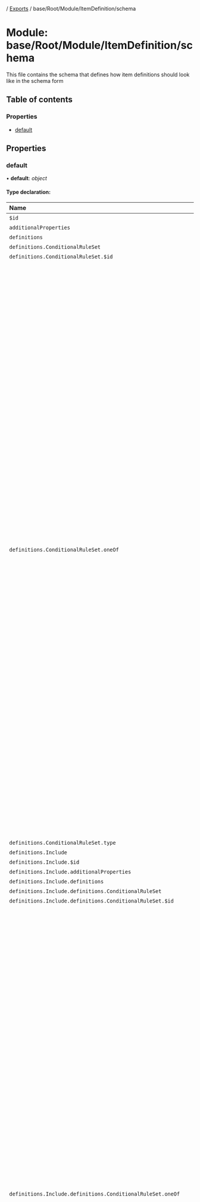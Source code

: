 [](../README.md) / [Exports](../modules.md) / base/Root/Module/ItemDefinition/schema

# Module: base/Root/Module/ItemDefinition/schema

This file contains the schema that defines how item definitions should look like
in the schema form

## Table of contents

### Properties

- [default](base_root_module_itemdefinition_schema.md#default)

## Properties

### default

• **default**: *object*

#### Type declaration:

Name | Type |
:------ | :------ |
`$id` | *string* |
`additionalProperties` | *boolean* |
`definitions` | *object* |
`definitions.ConditionalRuleSet` | *object* |
`definitions.ConditionalRuleSet.$id` | *string* |
`definitions.ConditionalRuleSet.oneOf` | ({ `additionalProperties`: *boolean* = false; `dependencies`: { `condition`: *string*[] ; `gate`: *string*[]  } ; `properties`: { `attribute`: { `type`: *string* = "string" } ; `comparator`: { `enum`: *string*[] ; `type`: *string* = "string" } ; `component`: *undefined* ; `condition`: { `$ref`: *string* = "ConditionalRuleSet" } ; `gate`: { `enum`: *string*[] ; `type`: *string* = "string" } ; `isIncluded`: *undefined* ; `method`: { `enum`: *string*[] ; `type`: *string* = "string" } ; `property`: { `pattern`: *string* = "^[a-z\_]+$\|^&this$"; `type`: *string* = "string" } ; `serverFlag`: { `enum`: *string*[] ; `type`: *string* = "string" } ; `value`: { `oneOf`: ({ `additionalProperties`: *boolean* = false; `properties`: { `exactValue`: *undefined* ; `property`: { `pattern`: *string* = "^[a-z\_]+$"; `type`: *string* = "string" }  } ; `required`: *string*[]  } \| { `additionalProperties`: *boolean* = false; `properties`: { `exactValue`: {} ; `property`: *undefined*  } ; `required`: *string*[]  })[] ; `type`: *string* = "object" } ; `valueAttribute`: { `type`: *string* = "string" }  } ; `required`: *string*[]  } \| { `additionalProperties`: *boolean* = false; `dependencies`: { `condition`: *string*[] ; `gate`: *string*[]  } ; `properties`: { `attribute`: *undefined* ; `comparator`: *undefined* ; `component`: { `type`: *string* = "string" } ; `condition`: { `$ref`: *string* = "ConditionalRuleSet" } ; `gate`: { `enum`: *string*[] ; `type`: *string* = "string" } ; `isIncluded`: { `type`: *string* = "boolean" } ; `method`: *undefined* ; `property`: *undefined* ; `serverFlag`: { `enum`: *string*[] ; `type`: *string* = "string" } ; `value`: *undefined* ; `valueAttribute`: *undefined*  } ; `required`: *string*[]  })[] |
`definitions.ConditionalRuleSet.type` | *string* |
`definitions.Include` | *object* |
`definitions.Include.$id` | *string* |
`definitions.Include.additionalProperties` | *boolean* |
`definitions.Include.definitions` | *object* |
`definitions.Include.definitions.ConditionalRuleSet` | *object* |
`definitions.Include.definitions.ConditionalRuleSet.$id` | *string* |
`definitions.Include.definitions.ConditionalRuleSet.oneOf` | ({ `additionalProperties`: *boolean* = false; `dependencies`: { `condition`: *string*[] ; `gate`: *string*[]  } ; `properties`: { `attribute`: { `type`: *string* = "string" } ; `comparator`: { `enum`: *string*[] ; `type`: *string* = "string" } ; `component`: *undefined* ; `condition`: { `$ref`: *string* = "ConditionalRuleSet" } ; `gate`: { `enum`: *string*[] ; `type`: *string* = "string" } ; `isIncluded`: *undefined* ; `method`: { `enum`: *string*[] ; `type`: *string* = "string" } ; `property`: { `pattern`: *string* = "^[a-z\_]+$\|^&this$"; `type`: *string* = "string" } ; `serverFlag`: { `enum`: *string*[] ; `type`: *string* = "string" } ; `value`: { `oneOf`: ({ `additionalProperties`: *boolean* = false; `properties`: { `exactValue`: *undefined* ; `property`: { `pattern`: *string* = "^[a-z\_]+$"; `type`: *string* = "string" }  } ; `required`: *string*[]  } \| { `additionalProperties`: *boolean* = false; `properties`: { `exactValue`: {} ; `property`: *undefined*  } ; `required`: *string*[]  })[] ; `type`: *string* = "object" } ; `valueAttribute`: { `type`: *string* = "string" }  } ; `required`: *string*[]  } \| { `additionalProperties`: *boolean* = false; `dependencies`: { `condition`: *string*[] ; `gate`: *string*[]  } ; `properties`: { `attribute`: *undefined* ; `comparator`: *undefined* ; `component`: { `type`: *string* = "string" } ; `condition`: { `$ref`: *string* = "ConditionalRuleSet" } ; `gate`: { `enum`: *string*[] ; `type`: *string* = "string" } ; `isIncluded`: { `type`: *string* = "boolean" } ; `method`: *undefined* ; `property`: *undefined* ; `serverFlag`: { `enum`: *string*[] ; `type`: *string* = "string" } ; `value`: *undefined* ; `valueAttribute`: *undefined*  } ; `required`: *string*[]  })[] |
`definitions.Include.definitions.ConditionalRuleSet.type` | *string* |
`definitions.Include.definitions.PropertiesValueMappingDefiniton` | *object* |
`definitions.Include.definitions.PropertiesValueMappingDefiniton.$id` | *string* |
`definitions.Include.definitions.PropertiesValueMappingDefiniton.additionalProperties` | *boolean* |
`definitions.Include.definitions.PropertiesValueMappingDefiniton.minProperties` | *number* |
`definitions.Include.definitions.PropertiesValueMappingDefiniton.patternProperties` | *object* |
`definitions.Include.definitions.PropertiesValueMappingDefiniton.patternProperties.^[a-z_]+$` | *object* |
`definitions.Include.definitions.PropertiesValueMappingDefiniton.patternProperties.^[a-z_]+$.oneOf` | ({ `additionalProperties`: *boolean* = false; `properties`: { `exactValue`: *undefined* ; `property`: { `pattern`: *string* = "^[a-z\_]+$"; `type`: *string* = "string" }  } ; `required`: *string*[]  } \| { `additionalProperties`: *boolean* = false; `properties`: { `exactValue`: {} ; `property`: *undefined*  } ; `required`: *string*[]  })[] |
`definitions.Include.definitions.PropertiesValueMappingDefiniton.patternProperties.^[a-z_]+$.type` | *string* |
`definitions.Include.definitions.PropertiesValueMappingDefiniton.type` | *string* |
`definitions.Include.properties` | *object* |
`definitions.Include.properties.canUserExclude` | *object* |
`definitions.Include.properties.canUserExclude.type` | *string* |
`definitions.Include.properties.canUserExcludeIf` | *object* |
`definitions.Include.properties.canUserExcludeIf.$ref` | *string* |
`definitions.Include.properties.defaultExcluded` | *object* |
`definitions.Include.properties.defaultExcluded.type` | *string* |
`definitions.Include.properties.defaultExcludedIf` | *object* |
`definitions.Include.properties.defaultExcludedIf.$ref` | *string* |
`definitions.Include.properties.definition` | *object* |
`definitions.Include.properties.definition.pattern` | *string* |
`definitions.Include.properties.definition.type` | *string* |
`definitions.Include.properties.disableSearch` | *object* |
`definitions.Include.properties.disableSearch.type` | *string* |
`definitions.Include.properties.enforcedProperties` | *object* |
`definitions.Include.properties.enforcedProperties.$ref` | *string* |
`definitions.Include.properties.excludedIf` | *object* |
`definitions.Include.properties.excludedIf.$ref` | *string* |
`definitions.Include.properties.exclusionIsCallout` | *object* |
`definitions.Include.properties.exclusionIsCallout.type` | *string* |
`definitions.Include.properties.id` | *object* |
`definitions.Include.properties.id.pattern` | *string* |
`definitions.Include.properties.id.type` | *string* |
`definitions.Include.properties.predefinedProperties` | *object* |
`definitions.Include.properties.predefinedProperties.$ref` | *string* |
`definitions.Include.properties.sinkIn` | *object* |
`definitions.Include.properties.sinkIn.items` | *object* |
`definitions.Include.properties.sinkIn.items.type` | *string* |
`definitions.Include.properties.sinkIn.type` | *string* |
`definitions.Include.properties.ternaryExclusionState` | *object* |
`definitions.Include.properties.ternaryExclusionState.type` | *string* |
`definitions.Include.required` | *string*[] |
`definitions.Include.type` | *string* |
`definitions.PropertiesValueMappingDefiniton` | *object* |
`definitions.PropertiesValueMappingDefiniton.$id` | *string* |
`definitions.PropertiesValueMappingDefiniton.additionalProperties` | *boolean* |
`definitions.PropertiesValueMappingDefiniton.minProperties` | *number* |
`definitions.PropertiesValueMappingDefiniton.patternProperties` | *object* |
`definitions.PropertiesValueMappingDefiniton.patternProperties.^[a-z_]+$` | *object* |
`definitions.PropertiesValueMappingDefiniton.patternProperties.^[a-z_]+$.oneOf` | ({ `additionalProperties`: *boolean* = false; `properties`: { `exactValue`: *undefined* ; `property`: { `pattern`: *string* = "^[a-z\_]+$"; `type`: *string* = "string" }  } ; `required`: *string*[]  } \| { `additionalProperties`: *boolean* = false; `properties`: { `exactValue`: {} ; `property`: *undefined*  } ; `required`: *string*[]  })[] |
`definitions.PropertiesValueMappingDefiniton.patternProperties.^[a-z_]+$.type` | *string* |
`definitions.PropertiesValueMappingDefiniton.type` | *string* |
`definitions.PropertyDefinition` | *object* |
`definitions.PropertyDefinition.$id` | *string* |
`definitions.PropertyDefinition.additionalProperties` | *boolean* |
`definitions.PropertyDefinition.definitions` | *object* |
`definitions.PropertyDefinition.definitions.ConditionalRuleSet` | *object* |
`definitions.PropertyDefinition.definitions.ConditionalRuleSet.$id` | *string* |
`definitions.PropertyDefinition.definitions.ConditionalRuleSet.oneOf` | ({ `additionalProperties`: *boolean* = false; `dependencies`: { `condition`: *string*[] ; `gate`: *string*[]  } ; `properties`: { `attribute`: { `type`: *string* = "string" } ; `comparator`: { `enum`: *string*[] ; `type`: *string* = "string" } ; `component`: *undefined* ; `condition`: { `$ref`: *string* = "ConditionalRuleSet" } ; `gate`: { `enum`: *string*[] ; `type`: *string* = "string" } ; `isIncluded`: *undefined* ; `method`: { `enum`: *string*[] ; `type`: *string* = "string" } ; `property`: { `pattern`: *string* = "^[a-z\_]+$\|^&this$"; `type`: *string* = "string" } ; `serverFlag`: { `enum`: *string*[] ; `type`: *string* = "string" } ; `value`: { `oneOf`: ({ `additionalProperties`: *boolean* = false; `properties`: { `exactValue`: *undefined* ; `property`: { `pattern`: *string* = "^[a-z\_]+$"; `type`: *string* = "string" }  } ; `required`: *string*[]  } \| { `additionalProperties`: *boolean* = false; `properties`: { `exactValue`: {} ; `property`: *undefined*  } ; `required`: *string*[]  })[] ; `type`: *string* = "object" } ; `valueAttribute`: { `type`: *string* = "string" }  } ; `required`: *string*[]  } \| { `additionalProperties`: *boolean* = false; `dependencies`: { `condition`: *string*[] ; `gate`: *string*[]  } ; `properties`: { `attribute`: *undefined* ; `comparator`: *undefined* ; `component`: { `type`: *string* = "string" } ; `condition`: { `$ref`: *string* = "ConditionalRuleSet" } ; `gate`: { `enum`: *string*[] ; `type`: *string* = "string" } ; `isIncluded`: { `type`: *string* = "boolean" } ; `method`: *undefined* ; `property`: *undefined* ; `serverFlag`: { `enum`: *string*[] ; `type`: *string* = "string" } ; `value`: *undefined* ; `valueAttribute`: *undefined*  } ; `required`: *string*[]  })[] |
`definitions.PropertyDefinition.definitions.ConditionalRuleSet.type` | *string* |
`definitions.PropertyDefinition.properties` | *object* |
`definitions.PropertyDefinition.properties.coerceNullsIntoDefault` | *object* |
`definitions.PropertyDefinition.properties.coerceNullsIntoDefault.type` | *string* |
`definitions.PropertyDefinition.properties.createRoleAccess` | *object* |
`definitions.PropertyDefinition.properties.createRoleAccess.items` | *object* |
`definitions.PropertyDefinition.properties.createRoleAccess.items.type` | *string* |
`definitions.PropertyDefinition.properties.createRoleAccess.type` | *string* |
`definitions.PropertyDefinition.properties.default` | *object* |
`definitions.PropertyDefinition.properties.defaultIf` | *object* |
`definitions.PropertyDefinition.properties.defaultIf.items` | *object* |
`definitions.PropertyDefinition.properties.defaultIf.items.additionalProperties` | *boolean* |
`definitions.PropertyDefinition.properties.defaultIf.items.properties` | *object* |
`definitions.PropertyDefinition.properties.defaultIf.items.properties.if` | *object* |
`definitions.PropertyDefinition.properties.defaultIf.items.properties.if.$ref` | *string* |
`definitions.PropertyDefinition.properties.defaultIf.items.properties.value` | *object* |
`definitions.PropertyDefinition.properties.defaultIf.items.required` | *string*[] |
`definitions.PropertyDefinition.properties.defaultIf.items.type` | *string* |
`definitions.PropertyDefinition.properties.defaultIf.type` | *string* |
`definitions.PropertyDefinition.properties.disableRangedSearch` | *object* |
`definitions.PropertyDefinition.properties.disableRangedSearch.type` | *string* |
`definitions.PropertyDefinition.properties.disableRetrieval` | *object* |
`definitions.PropertyDefinition.properties.disableRetrieval.type` | *string* |
`definitions.PropertyDefinition.properties.editRoleAccess` | *object* |
`definitions.PropertyDefinition.properties.editRoleAccess.items` | *object* |
`definitions.PropertyDefinition.properties.editRoleAccess.items.type` | *string* |
`definitions.PropertyDefinition.properties.editRoleAccess.type` | *string* |
`definitions.PropertyDefinition.properties.enforcedValue` | *object* |
`definitions.PropertyDefinition.properties.enforcedValues` | *object* |
`definitions.PropertyDefinition.properties.enforcedValues.items` | *object* |
`definitions.PropertyDefinition.properties.enforcedValues.items.additionalProperties` | *boolean* |
`definitions.PropertyDefinition.properties.enforcedValues.items.properties` | *object* |
`definitions.PropertyDefinition.properties.enforcedValues.items.properties.if` | *object* |
`definitions.PropertyDefinition.properties.enforcedValues.items.properties.if.$ref` | *string* |
`definitions.PropertyDefinition.properties.enforcedValues.items.properties.value` | *object* |
`definitions.PropertyDefinition.properties.enforcedValues.items.required` | *string*[] |
`definitions.PropertyDefinition.properties.enforcedValues.items.type` | *string* |
`definitions.PropertyDefinition.properties.enforcedValues.type` | *string* |
`definitions.PropertyDefinition.properties.hidden` | *object* |
`definitions.PropertyDefinition.properties.hidden.type` | *string* |
`definitions.PropertyDefinition.properties.hiddenIf` | *object* |
`definitions.PropertyDefinition.properties.hiddenIf.$ref` | *string* |
`definitions.PropertyDefinition.properties.hiddenIfEnforced` | *object* |
`definitions.PropertyDefinition.properties.hiddenIfEnforced.type` | *string* |
`definitions.PropertyDefinition.properties.htmlAutocomplete` | *object* |
`definitions.PropertyDefinition.properties.htmlAutocomplete.type` | *string* |
`definitions.PropertyDefinition.properties.i18nData` | *object* |
`definitions.PropertyDefinition.properties.i18nData.type` | *string* |
`definitions.PropertyDefinition.properties.id` | *object* |
`definitions.PropertyDefinition.properties.id.pattern` | *string* |
`definitions.PropertyDefinition.properties.id.type` | *string* |
`definitions.PropertyDefinition.properties.invalidIf` | *object* |
`definitions.PropertyDefinition.properties.invalidIf.items` | *object* |
`definitions.PropertyDefinition.properties.invalidIf.items.additionalProperties` | *boolean* |
`definitions.PropertyDefinition.properties.invalidIf.items.properties` | *object* |
`definitions.PropertyDefinition.properties.invalidIf.items.properties.error` | *object* |
`definitions.PropertyDefinition.properties.invalidIf.items.properties.error.pattern` | *string* |
`definitions.PropertyDefinition.properties.invalidIf.items.properties.error.type` | *string* |
`definitions.PropertyDefinition.properties.invalidIf.items.properties.if` | *object* |
`definitions.PropertyDefinition.properties.invalidIf.items.properties.if.$ref` | *string* |
`definitions.PropertyDefinition.properties.invalidIf.items.required` | *string*[] |
`definitions.PropertyDefinition.properties.invalidIf.items.type` | *string* |
`definitions.PropertyDefinition.properties.invalidIf.type` | *string* |
`definitions.PropertyDefinition.properties.max` | *object* |
`definitions.PropertyDefinition.properties.max.type` | *string* |
`definitions.PropertyDefinition.properties.maxDecimalCount` | *object* |
`definitions.PropertyDefinition.properties.maxDecimalCount.minimum` | *number* |
`definitions.PropertyDefinition.properties.maxDecimalCount.type` | *string* |
`definitions.PropertyDefinition.properties.maxLength` | *object* |
`definitions.PropertyDefinition.properties.maxLength.minimum` | *number* |
`definitions.PropertyDefinition.properties.maxLength.type` | *string* |
`definitions.PropertyDefinition.properties.min` | *object* |
`definitions.PropertyDefinition.properties.min.type` | *string* |
`definitions.PropertyDefinition.properties.minLength` | *object* |
`definitions.PropertyDefinition.properties.minLength.minimum` | *number* |
`definitions.PropertyDefinition.properties.minLength.type` | *string* |
`definitions.PropertyDefinition.properties.nonCaseSensitiveUnique` | *object* |
`definitions.PropertyDefinition.properties.nonCaseSensitiveUnique.type` | *string* |
`definitions.PropertyDefinition.properties.nullIfHidden` | *object* |
`definitions.PropertyDefinition.properties.nullIfHidden.type` | *string* |
`definitions.PropertyDefinition.properties.nullable` | *object* |
`definitions.PropertyDefinition.properties.nullable.type` | *string* |
`definitions.PropertyDefinition.properties.pattern` | *object* |
`definitions.PropertyDefinition.properties.pattern.type` | *string* |
`definitions.PropertyDefinition.properties.readRoleAccess` | *object* |
`definitions.PropertyDefinition.properties.readRoleAccess.items` | *object* |
`definitions.PropertyDefinition.properties.readRoleAccess.items.type` | *string* |
`definitions.PropertyDefinition.properties.readRoleAccess.type` | *string* |
`definitions.PropertyDefinition.properties.searchDefault` | *object* |
`definitions.PropertyDefinition.properties.searchDefaultIf` | *object* |
`definitions.PropertyDefinition.properties.searchDefaultIf.items` | *object* |
`definitions.PropertyDefinition.properties.searchDefaultIf.items.additionalProperties` | *boolean* |
`definitions.PropertyDefinition.properties.searchDefaultIf.items.properties` | *object* |
`definitions.PropertyDefinition.properties.searchDefaultIf.items.properties.if` | *object* |
`definitions.PropertyDefinition.properties.searchDefaultIf.items.properties.if.$ref` | *string* |
`definitions.PropertyDefinition.properties.searchDefaultIf.items.properties.value` | *object* |
`definitions.PropertyDefinition.properties.searchDefaultIf.items.required` | *string*[] |
`definitions.PropertyDefinition.properties.searchDefaultIf.items.type` | *string* |
`definitions.PropertyDefinition.properties.searchDefaultIf.type` | *string* |
`definitions.PropertyDefinition.properties.searchHidden` | *object* |
`definitions.PropertyDefinition.properties.searchHidden.type` | *string* |
`definitions.PropertyDefinition.properties.searchHiddenIf` | *object* |
`definitions.PropertyDefinition.properties.searchHiddenIf.$ref` | *string* |
`definitions.PropertyDefinition.properties.searchInvalidIf` | *object* |
`definitions.PropertyDefinition.properties.searchInvalidIf.items` | *object* |
`definitions.PropertyDefinition.properties.searchInvalidIf.items.additionalProperties` | *boolean* |
`definitions.PropertyDefinition.properties.searchInvalidIf.items.properties` | *object* |
`definitions.PropertyDefinition.properties.searchInvalidIf.items.properties.error` | *object* |
`definitions.PropertyDefinition.properties.searchInvalidIf.items.properties.error.pattern` | *string* |
`definitions.PropertyDefinition.properties.searchInvalidIf.items.properties.error.type` | *string* |
`definitions.PropertyDefinition.properties.searchInvalidIf.items.properties.if` | *object* |
`definitions.PropertyDefinition.properties.searchInvalidIf.items.properties.if.$ref` | *string* |
`definitions.PropertyDefinition.properties.searchInvalidIf.items.required` | *string*[] |
`definitions.PropertyDefinition.properties.searchInvalidIf.items.type` | *string* |
`definitions.PropertyDefinition.properties.searchInvalidIf.type` | *string* |
`definitions.PropertyDefinition.properties.searchOnlyProperty` | *object* |
`definitions.PropertyDefinition.properties.searchOnlyProperty.type` | *string* |
`definitions.PropertyDefinition.properties.searchable` | *object* |
`definitions.PropertyDefinition.properties.searchable.type` | *string* |
`definitions.PropertyDefinition.properties.specialProperties` | *object* |
`definitions.PropertyDefinition.properties.specialProperties.additionalProperties` | *boolean* |
`definitions.PropertyDefinition.properties.specialProperties.properties` | *object* |
`definitions.PropertyDefinition.properties.specialProperties.type` | *string* |
`definitions.PropertyDefinition.properties.subtype` | *object* |
`definitions.PropertyDefinition.properties.subtype.type` | *string* |
`definitions.PropertyDefinition.properties.type` | *object* |
`definitions.PropertyDefinition.properties.type.type` | *string* |
`definitions.PropertyDefinition.properties.unique` | *object* |
`definitions.PropertyDefinition.properties.unique.type` | *string* |
`definitions.PropertyDefinition.properties.values` | *object* |
`definitions.PropertyDefinition.properties.values.items` | *object* |
`definitions.PropertyDefinition.properties.values.items.type` | *string*[] |
`definitions.PropertyDefinition.properties.values.type` | *string* |
`definitions.PropertyDefinition.required` | *string*[] |
`definitions.PropertyDefinition.type` | *string* |
`dependencies` | *object* |
`dependencies.canCreateInBehalfTargetRoles` | *string*[] |
`dependencies.createInBehalfRoleAccess` | *string*[] |
`dependencies.versionIsCountry` | *string*[] |
`dependencies.versionIsLanguage` | *string*[] |
`dependencies.versionIsLanguageAndCountry` | *string*[] |
`dependencies.versioningRoleAccess` | *string*[] |
`properties` | *object* |
`properties.canBeParentedBy` | *object* |
`properties.canBeParentedBy.items` | *object* |
`properties.canBeParentedBy.items.additionalProperties` | *boolean* |
`properties.canBeParentedBy.items.properties` | *object* |
`properties.canBeParentedBy.items.properties.item` | *object* |
`properties.canBeParentedBy.items.properties.item.type` | *string* |
`properties.canBeParentedBy.items.properties.module` | *object* |
`properties.canBeParentedBy.items.properties.module.type` | *string* |
`properties.canBeParentedBy.items.required` | *string*[] |
`properties.canBeParentedBy.items.type` | *string* |
`properties.canBeParentedBy.minItems` | *number* |
`properties.canBeParentedBy.type` | *string* |
`properties.canCreateInBehalf` | *object* |
`properties.canCreateInBehalf.type` | *string* |
`properties.canCreateInBehalfTargetRoles` | *object* |
`properties.canCreateInBehalfTargetRoles.items` | *object* |
`properties.canCreateInBehalfTargetRoles.items.type` | *string* |
`properties.canCreateInBehalfTargetRoles.type` | *string* |
`properties.children` | *object* |
`properties.children.items` | *object* |
`properties.children.items.$ref` | *string* |
`properties.children.minItems` | *number* |
`properties.children.type` | *string* |
`properties.createInBehalfRoleAccess` | *object* |
`properties.createInBehalfRoleAccess.items` | *object* |
`properties.createInBehalfRoleAccess.items.type` | *string* |
`properties.createInBehalfRoleAccess.type` | *string* |
`properties.createRoleAccess` | *object* |
`properties.createRoleAccess.items` | *object* |
`properties.createRoleAccess.items.type` | *string* |
`properties.createRoleAccess.type` | *string* |
`properties.customIdRoleAccess` | *object* |
`properties.customIdRoleAccess.items` | *object* |
`properties.customIdRoleAccess.items.type` | *string* |
`properties.customIdRoleAccess.type` | *string* |
`properties.deleteRoleAccess` | *object* |
`properties.deleteRoleAccess.items` | *object* |
`properties.deleteRoleAccess.items.type` | *string* |
`properties.deleteRoleAccess.type` | *string* |
`properties.editRoleAccess` | *object* |
`properties.editRoleAccess.items` | *object* |
`properties.editRoleAccess.items.type` | *string* |
`properties.editRoleAccess.type` | *string* |
`properties.enableVersioning` | *object* |
`properties.enableVersioning.type` | *string* |
`properties.imports` | *object* |
`properties.imports.additionalItems` | *boolean* |
`properties.imports.items` | *object* |
`properties.imports.items.type` | *string* |
`properties.imports.minItems` | *number* |
`properties.imports.type` | *string* |
`properties.includes` | *object* |
`properties.includes.items` | *object* |
`properties.includes.items.$ref` | *string* |
`properties.includes.type` | *string* |
`properties.mustBeParented` | *object* |
`properties.mustBeParented.type` | *string* |
`properties.ownerIsObjectId` | *object* |
`properties.ownerIsObjectId.type` | *string* |
`properties.ownerReadRoleAccess` | *object* |
`properties.ownerReadRoleAccess.items` | *object* |
`properties.ownerReadRoleAccess.items.type` | *string* |
`properties.ownerReadRoleAccess.type` | *string* |
`properties.parentingRoleAccess` | *object* |
`properties.parentingRoleAccess.items` | *object* |
`properties.parentingRoleAccess.items.type` | *string* |
`properties.parentingRoleAccess.type` | *string* |
`properties.policies` | *object* |
`properties.policies.properties` | *object* |
`properties.policies.properties.delete` | *object* |
`properties.policies.properties.delete.additionalProperties` | *boolean* |
`properties.policies.properties.delete.patternProperties` | *object* |
`properties.policies.properties.delete.patternProperties.^[A-Z_]+$` | *object* |
`properties.policies.properties.delete.patternProperties.^[A-Z_]+$.properties` | *object* |
`properties.policies.properties.delete.patternProperties.^[A-Z_]+$.properties.properties` | *object* |
`properties.policies.properties.delete.patternProperties.^[A-Z_]+$.properties.properties.items` | *object* |
`properties.policies.properties.delete.patternProperties.^[A-Z_]+$.properties.properties.items.type` | *string* |
`properties.policies.properties.delete.patternProperties.^[A-Z_]+$.properties.properties.minItems` | *number* |
`properties.policies.properties.delete.patternProperties.^[A-Z_]+$.properties.properties.type` | *string* |
`properties.policies.properties.delete.patternProperties.^[A-Z_]+$.properties.roles` | *object* |
`properties.policies.properties.delete.patternProperties.^[A-Z_]+$.properties.roles.items` | *object* |
`properties.policies.properties.delete.patternProperties.^[A-Z_]+$.properties.roles.items.type` | *string* |
`properties.policies.properties.delete.patternProperties.^[A-Z_]+$.properties.roles.type` | *string* |
`properties.policies.properties.delete.patternProperties.^[A-Z_]+$.required` | *string*[] |
`properties.policies.properties.delete.patternProperties.^[A-Z_]+$.type` | *string* |
`properties.policies.properties.delete.type` | *string* |
`properties.policies.properties.edit` | *object* |
`properties.policies.properties.edit.additionalProperties` | *boolean* |
`properties.policies.properties.edit.patternProperties` | *object* |
`properties.policies.properties.edit.patternProperties.^[A-Z_]+$` | *object* |
`properties.policies.properties.edit.patternProperties.^[A-Z_]+$.properties` | *object* |
`properties.policies.properties.edit.patternProperties.^[A-Z_]+$.properties.applyingIncludes` | *object* |
`properties.policies.properties.edit.patternProperties.^[A-Z_]+$.properties.applyingIncludes.items` | *object* |
`properties.policies.properties.edit.patternProperties.^[A-Z_]+$.properties.applyingIncludes.items.type` | *string* |
`properties.policies.properties.edit.patternProperties.^[A-Z_]+$.properties.applyingIncludes.minItems` | *number* |
`properties.policies.properties.edit.patternProperties.^[A-Z_]+$.properties.applyingIncludes.type` | *string* |
`properties.policies.properties.edit.patternProperties.^[A-Z_]+$.properties.applyingProperties` | *object* |
`properties.policies.properties.edit.patternProperties.^[A-Z_]+$.properties.applyingProperties.items` | *object* |
`properties.policies.properties.edit.patternProperties.^[A-Z_]+$.properties.applyingProperties.items.type` | *string* |
`properties.policies.properties.edit.patternProperties.^[A-Z_]+$.properties.applyingProperties.minItems` | *number* |
`properties.policies.properties.edit.patternProperties.^[A-Z_]+$.properties.applyingProperties.type` | *string* |
`properties.policies.properties.edit.patternProperties.^[A-Z_]+$.properties.applyingPropertyOnlyAppliesWhenCurrentIsNonNull` | *object* |
`properties.policies.properties.edit.patternProperties.^[A-Z_]+$.properties.applyingPropertyOnlyAppliesWhenCurrentIsNonNull.type` | *string* |
`properties.policies.properties.edit.patternProperties.^[A-Z_]+$.properties.properties` | *object* |
`properties.policies.properties.edit.patternProperties.^[A-Z_]+$.properties.properties.items` | *object* |
`properties.policies.properties.edit.patternProperties.^[A-Z_]+$.properties.properties.items.type` | *string* |
`properties.policies.properties.edit.patternProperties.^[A-Z_]+$.properties.properties.minItems` | *number* |
`properties.policies.properties.edit.patternProperties.^[A-Z_]+$.properties.properties.type` | *string* |
`properties.policies.properties.edit.patternProperties.^[A-Z_]+$.properties.roles` | *object* |
`properties.policies.properties.edit.patternProperties.^[A-Z_]+$.properties.roles.items` | *object* |
`properties.policies.properties.edit.patternProperties.^[A-Z_]+$.properties.roles.items.type` | *string* |
`properties.policies.properties.edit.patternProperties.^[A-Z_]+$.properties.roles.type` | *string* |
`properties.policies.properties.edit.patternProperties.^[A-Z_]+$.required` | *string*[] |
`properties.policies.properties.edit.patternProperties.^[A-Z_]+$.type` | *string* |
`properties.policies.properties.edit.type` | *string* |
`properties.policies.properties.parent` | *object* |
`properties.policies.properties.parent.additionalProperties` | *boolean* |
`properties.policies.properties.parent.patternProperties` | *object* |
`properties.policies.properties.parent.patternProperties.^[A-Z_]+$` | *object* |
`properties.policies.properties.parent.patternProperties.^[A-Z_]+$.properties` | *object* |
`properties.policies.properties.parent.patternProperties.^[A-Z_]+$.properties.itemDefinition` | *object* |
`properties.policies.properties.parent.patternProperties.^[A-Z_]+$.properties.itemDefinition.type` | *string* |
`properties.policies.properties.parent.patternProperties.^[A-Z_]+$.properties.module` | *object* |
`properties.policies.properties.parent.patternProperties.^[A-Z_]+$.properties.module.type` | *string* |
`properties.policies.properties.parent.patternProperties.^[A-Z_]+$.properties.properties` | *object* |
`properties.policies.properties.parent.patternProperties.^[A-Z_]+$.properties.properties.items` | *object* |
`properties.policies.properties.parent.patternProperties.^[A-Z_]+$.properties.properties.items.type` | *string* |
`properties.policies.properties.parent.patternProperties.^[A-Z_]+$.properties.properties.minItems` | *number* |
`properties.policies.properties.parent.patternProperties.^[A-Z_]+$.properties.properties.type` | *string* |
`properties.policies.properties.parent.patternProperties.^[A-Z_]+$.properties.roles` | *object* |
`properties.policies.properties.parent.patternProperties.^[A-Z_]+$.properties.roles.items` | *object* |
`properties.policies.properties.parent.patternProperties.^[A-Z_]+$.properties.roles.items.type` | *string* |
`properties.policies.properties.parent.patternProperties.^[A-Z_]+$.properties.roles.type` | *string* |
`properties.policies.properties.parent.patternProperties.^[A-Z_]+$.required` | *string*[] |
`properties.policies.properties.parent.patternProperties.^[A-Z_]+$.type` | *string* |
`properties.policies.properties.parent.type` | *string* |
`properties.policies.properties.read` | *object* |
`properties.policies.properties.read.additionalProperties` | *boolean* |
`properties.policies.properties.read.patternProperties` | *object* |
`properties.policies.properties.read.patternProperties.^[A-Z_]+$` | *object* |
`properties.policies.properties.read.patternProperties.^[A-Z_]+$.properties` | *object* |
`properties.policies.properties.read.patternProperties.^[A-Z_]+$.properties.applyingIncludes` | *object* |
`properties.policies.properties.read.patternProperties.^[A-Z_]+$.properties.applyingIncludes.items` | *object* |
`properties.policies.properties.read.patternProperties.^[A-Z_]+$.properties.applyingIncludes.items.type` | *string* |
`properties.policies.properties.read.patternProperties.^[A-Z_]+$.properties.applyingIncludes.minItems` | *number* |
`properties.policies.properties.read.patternProperties.^[A-Z_]+$.properties.applyingIncludes.type` | *string* |
`properties.policies.properties.read.patternProperties.^[A-Z_]+$.properties.applyingProperties` | *object* |
`properties.policies.properties.read.patternProperties.^[A-Z_]+$.properties.applyingProperties.items` | *object* |
`properties.policies.properties.read.patternProperties.^[A-Z_]+$.properties.applyingProperties.items.type` | *string* |
`properties.policies.properties.read.patternProperties.^[A-Z_]+$.properties.applyingProperties.minItems` | *number* |
`properties.policies.properties.read.patternProperties.^[A-Z_]+$.properties.applyingProperties.type` | *string* |
`properties.policies.properties.read.patternProperties.^[A-Z_]+$.properties.applyingPropertyOnlyAppliesWhenCurrentIsNonNull` | *object* |
`properties.policies.properties.read.patternProperties.^[A-Z_]+$.properties.applyingPropertyOnlyAppliesWhenCurrentIsNonNull.type` | *string* |
`properties.policies.properties.read.patternProperties.^[A-Z_]+$.properties.properties` | *object* |
`properties.policies.properties.read.patternProperties.^[A-Z_]+$.properties.properties.items` | *object* |
`properties.policies.properties.read.patternProperties.^[A-Z_]+$.properties.properties.items.type` | *string* |
`properties.policies.properties.read.patternProperties.^[A-Z_]+$.properties.properties.minItems` | *number* |
`properties.policies.properties.read.patternProperties.^[A-Z_]+$.properties.properties.type` | *string* |
`properties.policies.properties.read.patternProperties.^[A-Z_]+$.properties.roles` | *object* |
`properties.policies.properties.read.patternProperties.^[A-Z_]+$.properties.roles.items` | *object* |
`properties.policies.properties.read.patternProperties.^[A-Z_]+$.properties.roles.items.type` | *string* |
`properties.policies.properties.read.patternProperties.^[A-Z_]+$.properties.roles.type` | *string* |
`properties.policies.properties.read.patternProperties.^[A-Z_]+$.required` | *string*[] |
`properties.policies.properties.read.patternProperties.^[A-Z_]+$.type` | *string* |
`properties.policies.properties.read.type` | *string* |
`properties.policies.type` | *string* |
`properties.properties` | *object* |
`properties.properties.items` | *object* |
`properties.properties.items.$ref` | *string* |
`properties.properties.type` | *string* |
`properties.readRoleAccess` | *object* |
`properties.readRoleAccess.items` | *object* |
`properties.readRoleAccess.items.type` | *string* |
`properties.readRoleAccess.type` | *string* |
`properties.requestLimiters` | *object* |
`properties.requestLimiters.additionalProperties` | *boolean* |
`properties.requestLimiters.properties` | *object* |
`properties.requestLimiters.properties.condition` | *object* |
`properties.requestLimiters.properties.condition.enum` | *string*[] |
`properties.requestLimiters.properties.condition.type` | *string* |
`properties.requestLimiters.properties.createdBy` | *object* |
`properties.requestLimiters.properties.createdBy.type` | *string* |
`properties.requestLimiters.properties.custom` | *object* |
`properties.requestLimiters.properties.custom.items` | *object* |
`properties.requestLimiters.properties.custom.items.type` | *string* |
`properties.requestLimiters.properties.custom.type` | *string* |
`properties.requestLimiters.properties.parenting` | *object* |
`properties.requestLimiters.properties.parenting.type` | *string* |
`properties.requestLimiters.properties.since` | *object* |
`properties.requestLimiters.properties.since.type` | *string* |
`properties.requestLimiters.required` | *string*[] |
`properties.requestLimiters.type` | *string* |
`properties.searchRoleAccess` | *object* |
`properties.searchRoleAccess.items` | *object* |
`properties.searchRoleAccess.items.type` | *string* |
`properties.searchRoleAccess.type` | *string* |
`properties.searchable` | *object* |
`properties.searchable.type` | *string* |
`properties.type` | *object* |
`properties.type.const` | *string* |
`properties.versionIsCountry` | *object* |
`properties.versionIsCountry.type` | *string* |
`properties.versionIsLanguage` | *object* |
`properties.versionIsLanguage.type` | *string* |
`properties.versionIsLanguageAndCountry` | *object* |
`properties.versionIsLanguageAndCountry.type` | *string* |
`properties.versioningRoleAccess` | *object* |
`properties.versioningRoleAccess.items` | *object* |
`properties.versioningRoleAccess.items.type` | *string* |
`properties.versioningRoleAccess.type` | *string* |
`required` | *string*[] |
`type` | *string* |
